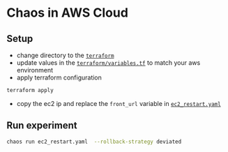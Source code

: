 # Chaos in AWS Cloud
## Setup
* change directory to the [`terraform`](./terraform)
* update values in the [`terraform/variables.tf`](./terraform/variables.tf) to match your aws environment
* apply terraform configuration
```bash
terraform apply
```
* copy the ec2 ip and replace the `front_url` variable in [`ec2_restart.yaml`](./ec2_restart.yaml)

## Run experiment
```bash
chaos run ec2_restart.yaml  --rollback-strategy deviated
```
